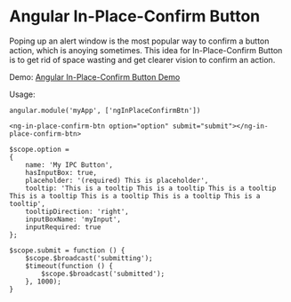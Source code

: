 <h1>Angular In-Place-Confirm Button</h1>
Poping up an alert window is the most popular way to confirm a button action, which is anoying sometimes. This idea for In-Place-Confirm Button is to get rid of space wasting and get clearer vision to confirm an action.

Demo: [Angular In-Place-Confirm Button Demo](http://app.bill-min.com/ng-in-place-confirm-btn/)

Usage:
```
angular.module('myApp', ['ngInPlaceConfirmBtn'])
```

```
<ng-in-place-confirm-btn option="option" submit="submit"></ng-in-place-confirm-btn>
```

```
$scope.option = 
{
    name: 'My IPC Button',
    hasInputBox: true,
    placeholder: '(required) This is placeholder',
    tooltip: 'This is a tooltip This is a tooltip This is a tooltip This is a tooltip This is a tooltip This is a tooltip This is a tooltip',
    tooltipDirection: 'right',
    inputBoxName: 'myInput',
    inputRequired: true
};

$scope.submit = function () {
    $scope.$broadcast('submitting');
    $timeout(function () {
        $scope.$broadcast('submitted');
    }, 1000);
}
```